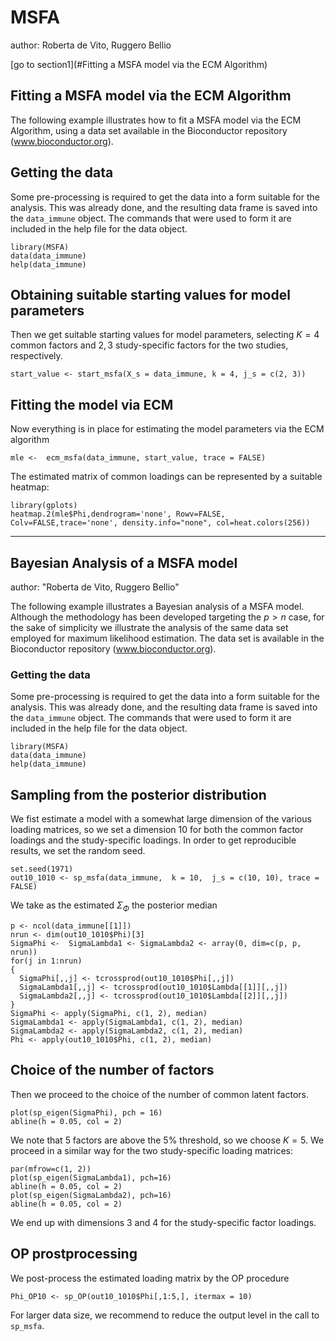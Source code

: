 # MSFA

author: Roberta de Vito, Ruggero Bellio


[go to section1](#Fitting a MSFA model via the ECM Algorithm)

## Fitting a MSFA model via the ECM Algorithm

The following example illustrates how to fit a MSFA model via the ECM Algorithm, 
using a data set available in the Bioconductor repository (www.bioconductor.org). 

## Getting the data
Some pre-processing is required to get the data into a form suitable for the
analysis. This was already done, and the resulting data frame is saved into the
`data_immune` object. The commands that were used to form it are included
in the help file for the data object.

```{r help, echo = TRUE, results = TRUE, tidy = TRUE}
library(MSFA)
data(data_immune)
help(data_immune)
```

## Obtaining suitable starting values for model parameters
Then we get suitable starting values for model parameters, selecting $K=4$ common
factors and $2, 3$ study-specific factors for the two studies, respectively.

```{r, starting values, messages = FALSE}
start_value <- start_msfa(X_s = data_immune, k = 4, j_s = c(2, 3))
```

## Fitting the model via ECM
Now everything is in place for estimating the model parameters via the ECM algorithm

```{r, get estimate, results = FALSE}
mle <-  ecm_msfa(data_immune, start_value, trace = FALSE)
```

The estimated matrix of common loadings can be represented by a suitable heatmap:

```{r, heatmap, fig.show = 'hold', fig.width = 7.5, fig.height = 6.5, message = FALSE}
library(gplots)
heatmap.2(mle$Phi,dendrogram='none', Rowv=FALSE, Colv=FALSE,trace='none', density.info="none", col=heat.colors(256))
```

---
 ## Bayesian Analysis of a MSFA model
author: "Roberta de Vito, Ruggero Bellio"


The following example illustrates a Bayesian analysis of a MSFA model.
Although the methodology has been developed targeting the $p>n$ case, for the sake
of simplicity we illustrate the analysis of the same data set employed for
maximum likelihood estimation. The data set is 
 available in the Bioconductor repository (www.bioconductor.org). 

### Getting the data
Some pre-processing is required to get the data into a form suitable for the
analysis. This was already done, and the resulting data frame is saved into the
`data_immune` object. The commands that were used to form it are included
in the help file for the data object.

```{r help, echo = TRUE, results = TRUE, tidy = TRUE}
library(MSFA)
data(data_immune)
help(data_immune)
```


## Sampling from the posterior distribution 
We fist estimate a model with a somewhat large dimension of the various loading matrices,
so we set a dimension 10 for both the common factor loadings and the study-specific loadings. In order to get reproducible results, we set the random seed.

```{r posterior, messages = FALSE}
set.seed(1971)
out10_1010 <- sp_msfa(data_immune,  k = 10,  j_s = c(10, 10), trace = FALSE)
```

We take as the estimated $\Sigma_\Phi$   the posterior median

```{r Phi }
p <- ncol(data_immune[[1]])
nrun <- dim(out10_1010$Phi)[3]
SigmaPhi <-  SigmaLambda1 <- SigmaLambda2 <- array(0, dim=c(p, p, nrun))
for(j in 1:nrun)
{
  SigmaPhi[,,j] <- tcrossprod(out10_1010$Phi[,,j]) 
  SigmaLambda1[,,j] <- tcrossprod(out10_1010$Lambda[[1]][,,j]) 
  SigmaLambda2[,,j] <- tcrossprod(out10_1010$Lambda[[2]][,,j]) 
}
SigmaPhi <- apply(SigmaPhi, c(1, 2), median)
SigmaLambda1 <- apply(SigmaLambda1, c(1, 2), median)
SigmaLambda2 <- apply(SigmaLambda2, c(1, 2), median)
Phi <- apply(out10_1010$Phi, c(1, 2), median)
```

## Choice of the number of factors
Then we proceed to the choice of the number of common latent factors.

```{r SigmaPhi, fig.width=4.5, fig.height=4.5}
plot(sp_eigen(SigmaPhi), pch = 16)
abline(h = 0.05, col = 2)
```

We note that 5 factors are above the $5\%$ threshold, so we choose $K=5$. We proceed in a similar way for
the two study-specific loading matrices:
```{r SigmaLambda, fig.width=6.5, fig.height=4.5}
par(mfrow=c(1, 2))
plot(sp_eigen(SigmaLambda1), pch=16)
abline(h = 0.05, col = 2)
plot(sp_eigen(SigmaLambda2), pch=16)
abline(h = 0.05, col = 2)
```

We end up with dimensions 3 and 4 for the study-specific factor loadings.

##  OP prostprocessing
We post-process the estimated loading matrix by the OP procedure
```{r OP}
Phi_OP10 <- sp_OP(out10_1010$Phi[,1:5,], itermax = 10)
```

For larger data size, we recommend to reduce the output level in the call to
```sp_msfa```.

